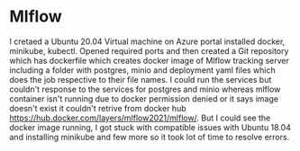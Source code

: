 # Mlflow
I cretaed a Ubuntu 20.04 Virtual machine on Azure portal installed docker, minikube, kubectl. Opened required ports and then created a Git repository which has dockerfile which creates docker image of Mlflow tracking server including a folder with postgres, minio and deployment yaml files which does the job respective to their file names. I could run the services but couldn't response to the services for postgres and minio whereas mlflow container isn't running due to docker permission denied or it says image doesn't exist it couldn't retrive from docker hub https://hub.docker.com/layers/mlflow2021/mlflow/. But I could see the docker image running, I got stuck with compatible issues with Ubuntu 18.04 and installing minikube and few more so it took lot of time to resolve errors.  
